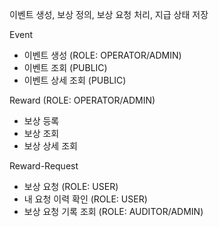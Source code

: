 이벤트 생성, 보상 정의, 보상 요청 처리, 지급 상태 저장

Event
- 이벤트 생성 (ROLE: OPERATOR/ADMIN)
- 이벤트 조회 (PUBLIC)
- 이벤트 상세 조회 (PUBLIC)

Reward (ROLE: OPERATOR/ADMIN)
- 보상 등록
- 보상 조회 
- 보상 상세 조회

Reward-Request
- 보상 요청 (ROLE: USER)
- 내 요청 이력 확인 (ROLE: USER)
- 보상 요청 기록 조회 (ROLE: AUDITOR/ADMIN)
